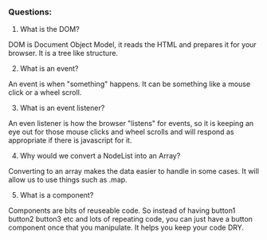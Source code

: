 ### Questions:
1. What is the DOM?

DOM is Document Object Model, it reads the HTML and prepares it for your browser. It is a tree like structure.


2. What is an event?

An event is when "something" happens. It can be something like a mouse click or a wheel scroll.

3. What is an event listener?


An even listener is how the browser "listens" for events, so it is keeping an eye out for those mouse clicks and wheel scrolls and will respond as appropriate if there is javascript for it.


4. Why would we convert a NodeList into an Array?

Converting to an array makes the data easier to handle in some cases. It will allow us to use things such as .map.

5. What is a component? 

Components are bits of reuseable code. So instead of having button1 button2 button3 etc and lots of repeating code, you can just have a button component once that you manipulate. It helps you keep your code DRY.
